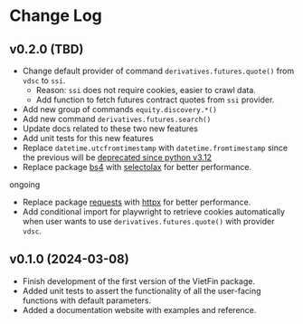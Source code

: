 # Change Log

## v0.2.0 (TBD)

- Change default provider of command `derivatives.futures.quote()` from `vdsc` to `ssi`.
    - Reason: `ssi` does not require cookies, easier to crawl data.
    - Add function to fetch futures contract quotes from `ssi` provider.
- Add new group of commands `equity.discovery.*()`
- Add new command `derivatives.futures.search()`
- Update docs related to these two new features
- Add unit tests for this new features
- Replace `datetime.utcfromtimestamp` with `datetime.fromtimestamp` since the previous will be [deprecated since python v3.12](https://docs.python.org/3/library/datetime.html#datetime.datetime.utcfromtimestamp)
- Replace package [bs4](https://pypi.org/project/beautifulsoup4/) with [selectolax](https://github.com/rushter/selectolax) for better performance.

ongoing
- Replace package [requests](https://github.com/psf/requests) with [httpx](https://www.python-httpx.org/) for better performance.
- Add conditional import for playwright to retrieve cookies automatically when user wants to use `derivatives.futures.quote()` with provider `vdsc`.

## v0.1.0 (2024-03-08)

- Finish development of the first version of the VietFin package.
- Added unit tests to assert the functionality of all the user-facing functions with default parameters.
- Added a documentation website with examples and reference.